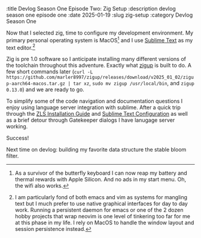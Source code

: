 :title Devlog Season One Episode Two: Zig Setup
:description devlog season one episode one
:date 2025-01-19
:slug zig-setup
:category Devlog Season One

Now that I selected zig, time to configure my development environment.
My primary personal operating system is MacOS[^1] and I use [Sublime Text](https://www.sublimetext.com) as my text editor.[^2]

Zig is pre 1.0 software so I anticipate installing many different versions of the toolchain throughout this adventure.
Exactly what [zigup](https://github.com/marler8997/zigup) is built to do.
A few short commands later (`curl -L https://github.com/marler8997/zigup/releases/download/v2025_01_02/zigup-aarch64-macos.tar.gz | tar xz`, `sudo mv zigup /usr/local/bin`, and `zigup 0.13.0`) and we are ready to go.

To simplify some of the code navigation and documentation questions I enjoy using language server integration with sublime.
After a quick trip through the [ZLS Installation Guide](https://zigtools.org/zls/install/) and [Sublime Text Configuration](https://zigtools.org/zls/editors/sublime-text/) as well as a brief detour through Gatekeeper dialogs I have lanugage server working.

Success!

Next time on devlog: building my favorite data structure the stable bloom filter.

[^1]: As a survivor of the butterfly keyboard I can now reap my battery and thermal rewards with Apple Silicon. And no ads in my start menu. Oh, the wifi also works.
[^2]: I am particularly fond of both emacs and vim as systems for mangling text but I much prefer to use native graphical interfaces for day to day work. Running a persistent daemon for emacs or one of the 2 dozen hobby projects that wrap neovim is one level of tinkering too far for me at this phase in my life. I rely on MacOS to handle the window layout and session persistence instead.